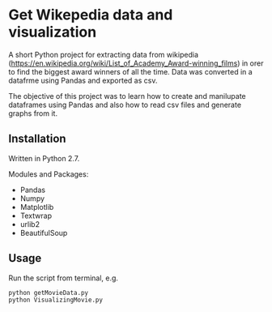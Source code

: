 # Get Wikepedia data and visualization

A short Python project for extracting data from wikipedia (https://en.wikipedia.org/wiki/List_of_Academy_Award-winning_films) in orer to find the biggest award winners of all the time.
Data was converted in a datafrme using Pandas and exported as csv.

The objective of this project was to learn how to create and manilupate dataframes using Pandas and also how to read csv files and generate graphs from it.

## Installation

Written in Python 2.7. 

Modules and Packages:

* Pandas
* Numpy
* Matplotlib
* Textwrap
* urlib2
* BeautifulSoup

## Usage

Run the script from terminal, e.g.

```bash
python getMovieData.py
python VisualizingMovie.py
```
